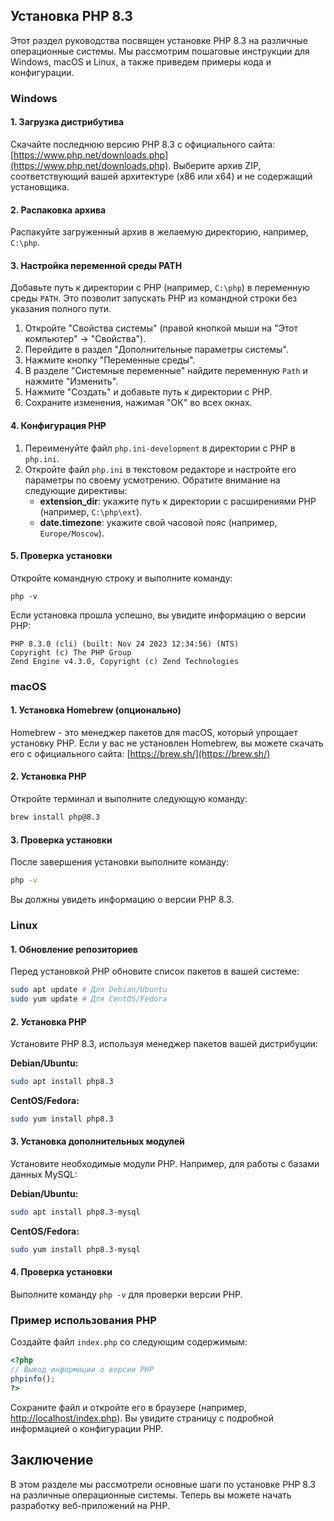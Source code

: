 ## Установка PHP 8.3

Этот раздел руководства посвящен установке PHP 8.3 на различные операционные системы.  Мы рассмотрим пошаговые инструкции для Windows, macOS и Linux, а также приведем примеры кода и конфигурации.

###  Windows

#### 1. Загрузка дистрибутива

Скачайте последнюю версию PHP 8.3 с официального сайта: [https://www.php.net/downloads.php](https://www.php.net/downloads.php). Выберите архив ZIP, соответствующий вашей архитектуре (x86 или x64) и не содержащий установщика.

#### 2. Распаковка архива

Распакуйте загруженный архив в желаемую директорию, например, `C:\php`.

#### 3. Настройка переменной среды PATH

Добавьте путь к директории с PHP (например, `C:\php`) в переменную среды `PATH`. Это позволит запускать PHP из командной строки без указания полного пути.

1. Откройте "Свойства системы" (правой кнопкой мыши на "Этот компьютер" -> "Свойства").
2. Перейдите в раздел "Дополнительные параметры системы".
3. Нажмите кнопку "Переменные среды".
4. В разделе "Системные переменные" найдите переменную `Path` и нажмите "Изменить".
5. Нажмите "Создать" и добавьте путь к директории с PHP.
6. Сохраните изменения, нажимая "ОК" во всех окнах.

#### 4. Конфигурация PHP

1. Переименуйте файл `php.ini-development` в директории с PHP в `php.ini`.
2. Откройте файл `php.ini` в текстовом редакторе и настройте его параметры по своему усмотрению. Обратите внимание на следующие директивы:
    - **extension_dir**: укажите путь к директории с расширениями PHP (например, `C:\php\ext`).
    - **date.timezone**: укажите свой часовой пояс (например, `Europe/Moscow`).

#### 5. Проверка установки

Откройте командную строку и выполните команду:

```
php -v
```

Если установка прошла успешно, вы увидите информацию о версии PHP:

```
PHP 8.3.0 (cli) (built: Nov 24 2023 12:34:56) (NTS)
Copyright (c) The PHP Group
Zend Engine v4.3.0, Copyright (c) Zend Technologies
```

### macOS

#### 1. Установка Homebrew (опционально)

Homebrew - это менеджер пакетов для macOS, который упрощает установку PHP. Если у вас не установлен Homebrew, вы можете скачать его с официального сайта: [https://brew.sh/](https://brew.sh/)

#### 2. Установка PHP

Откройте терминал и выполните следующую команду:

```bash
brew install php@8.3
```

#### 3. Проверка установки

После завершения установки выполните команду:

```bash
php -v
```

Вы должны увидеть информацию о версии PHP 8.3.

### Linux

#### 1. Обновление репозиториев

Перед установкой PHP обновите список пакетов в вашей системе:

```bash
sudo apt update # Для Debian/Ubuntu
sudo yum update # Для CentOS/Fedora
```

#### 2. Установка PHP

Установите PHP 8.3, используя менеджер пакетов вашей дистрибуции:

**Debian/Ubuntu:**

```bash
sudo apt install php8.3
```

**CentOS/Fedora:**

```bash
sudo yum install php8.3
```

#### 3. Установка дополнительных модулей

Установите необходимые модули PHP. Например, для работы с базами данных MySQL:

**Debian/Ubuntu:**

```bash
sudo apt install php8.3-mysql
```

**CentOS/Fedora:**

```bash
sudo yum install php8.3-mysql
```

#### 4. Проверка установки

Выполните команду `php -v` для проверки версии PHP.

### Пример использования PHP

Создайте файл `index.php` со следующим содержимым:

```php
<?php
// Вывод информации о версии PHP
phpinfo();
?>
```

Сохраните файл и откройте его в браузере (например, [http://localhost/index.php](http://localhost/index.php)). Вы увидите страницу с подробной информацией о конфигурации PHP.

## Заключение

В этом разделе мы рассмотрели основные шаги по установке PHP 8.3 на различные операционные системы. Теперь вы можете начать разработку веб-приложений на PHP. 
